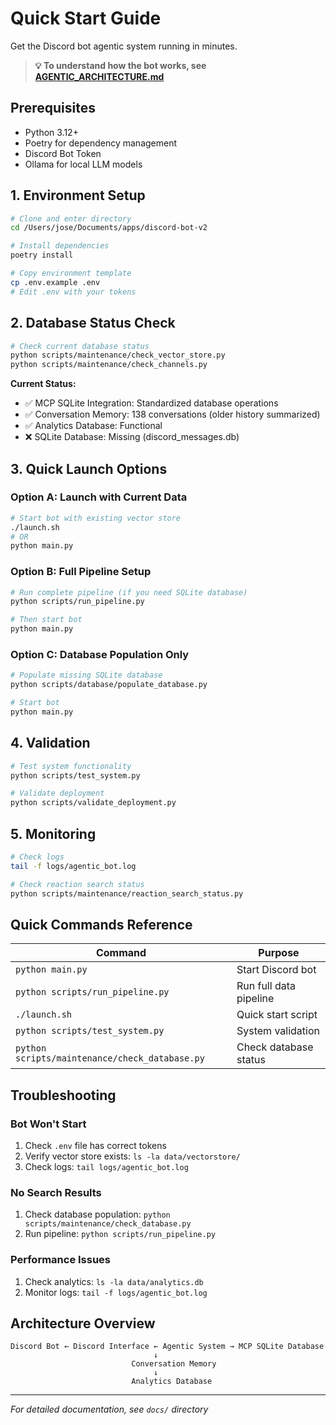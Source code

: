 # Quick Start Guide

Get the Discord bot agentic system running in minutes.

> **💡 To understand how the bot works, see [AGENTIC_ARCHITECTURE.md](../AGENTIC_ARCHITECTURE.md)**

## Prerequisites

- Python 3.12+
- Poetry for dependency management
- Discord Bot Token
- Ollama for local LLM models

## 1. Environment Setup

```bash
# Clone and enter directory
cd /Users/jose/Documents/apps/discord-bot-v2

# Install dependencies
poetry install

# Copy environment template
cp .env.example .env
# Edit .env with your tokens
```

## 2. Database Status Check

```bash
# Check current database status
python scripts/maintenance/check_vector_store.py
python scripts/maintenance/check_channels.py
```

**Current Status:**
- ✅ MCP SQLite Integration: Standardized database operations
- ✅ Conversation Memory: 138 conversations (older history summarized)
- ✅ Analytics Database: Functional
- ❌ SQLite Database: Missing (discord_messages.db)

## 3. Quick Launch Options

### Option A: Launch with Current Data
```bash
# Start bot with existing vector store
./launch.sh
# OR
python main.py
```

### Option B: Full Pipeline Setup
```bash
# Run complete pipeline (if you need SQLite database)
python scripts/run_pipeline.py

# Then start bot
python main.py
```

### Option C: Database Population Only
```bash
# Populate missing SQLite database
python scripts/database/populate_database.py

# Start bot
python main.py
```

## 4. Validation

```bash
# Test system functionality
python scripts/test_system.py

# Validate deployment
python scripts/validate_deployment.py
```

## 5. Monitoring

```bash
# Check logs
tail -f logs/agentic_bot.log

# Check reaction search status
python scripts/maintenance/reaction_search_status.py
```

## Quick Commands Reference

| Command | Purpose |
|---------|---------|
| `python main.py` | Start Discord bot |
| `python scripts/run_pipeline.py` | Run full data pipeline |
| `./launch.sh` | Quick start script |
| `python scripts/test_system.py` | System validation |
| `python scripts/maintenance/check_database.py` | Check database status |

## Troubleshooting

### Bot Won't Start
1. Check `.env` file has correct tokens
2. Verify vector store exists: `ls -la data/vectorstore/`
3. Check logs: `tail logs/agentic_bot.log`

### No Search Results
1. Check database population: `python scripts/maintenance/check_database.py`
2. Run pipeline: `python scripts/run_pipeline.py`

### Performance Issues
1. Check analytics: `ls -la data/analytics.db`
2. Monitor logs: `tail -f logs/agentic_bot.log`

## Architecture Overview

```
Discord Bot ← Discord Interface ← Agentic System → MCP SQLite Database
                                ↓
                           Conversation Memory
                                ↓  
                           Analytics Database
```

---
*For detailed documentation, see `docs/` directory*
